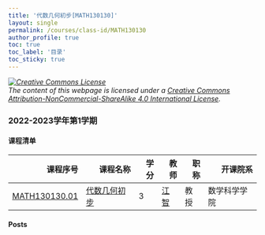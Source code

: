 ```yaml
---
title: '代数几何初步[MATH130130]'
layout: single
permalink: /courses/class-id/MATH130130
author_profile: true
toc: true
toc_label: '目录'
toc_sticky: true
---
```



<div class='notice--warning'>
	<p><i><a rel='license' href='http://creativecommons.org/licenses/by-nc-sa/4.0/'><img alt='Creative Commons License' style='border-width:0' src='https://i.creativecommons.org/l/by-nc-sa/4.0/88x31.png' /></a><br /> The content of this webpage is licensed under a <a rel='license' href='http://creativecommons.org/licenses/by-nc-sa/4.0/'>Creative Commons Attribution-NonCommercial-ShareAlike 4.0 International License</a>.</i></p>
</div>

### 2022-2023学年第1学期


#### 课程清单

<div style='text-align: center;' id='MATH130130_2223F'> <table id='MATH130130_2223F_table'>
  <thead>
    <tr style="text-align: right;">
      <th>课程序号</th>
      <th>课程名称</th>
      <th>学分</th>
      <th>教师</th>
      <th>职称</th>
      <th>开课院系</th>
    </tr>
  </thead>
  <tbody>
    <tr>
      <td><a href='https://fdu-math.github.io/courses/class-id/MATH130130-01'>MATH130130.01</a></td>
      <td><a href='https://fdu-math.github.io/courses/MATH130130'>代数几何初步</a></td>
      <td>3</td>
      <td><a href='https://fdu-math.github.io/teachers/江智'>江智</a></td>
      <td>教授</td>
      <td>数学科学学院</td>
    </tr>
  </tbody>
</table></div>

#### Posts

